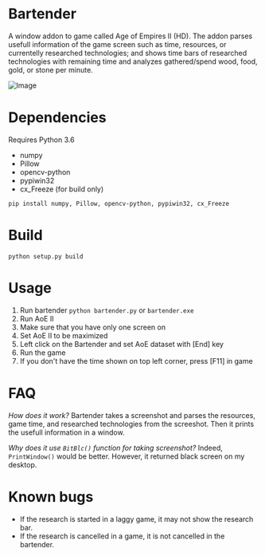 # Bartender
A window addon to game called Age of Empires II (HD). The addon parses usefull information of the game screen such as time, resources, or currentelly researched technologies; and shows time bars of researched technologies with remaining time and analyzes gathered/spend wood, food, gold, or stone per minute.

![Image](http://flea.name/data/image.png)

# Dependencies

Requires Python 3.6

 - numpy
 - Pillow
 - opencv-python
 - pypiwin32
 - cx_Freeze (for build only)

```pip install numpy, Pillow, opencv-python, pypiwin32, cx_Freeze```

# Build
```python setup.py build```

# Usage
1) Run bartender `python bartender.py` or `bartender.exe`
2) Run AoE II
3) Make sure that you have only one screen on
4) Set AoE II to be maximized
5) Left click on the Bartender and set AoE dataset with [End] key
6) Run the game
7) If you don't have the time shown on top left corner, press [F11] in game

# FAQ

*How does it work?*
Bartender takes a screenshot and parses the resources, game time, and researched technologies from the screeshot. Then it prints the usefull information in a window.

*Why does it use `BitBlc()` function for taking screenshot?*
Indeed, `PrintWindow()` would be better. However, it returned black screen on my desktop.

# Known bugs
- If the research is started in a laggy game, it may not show the research bar.
- If the research is cancelled in a game, it is not cancelled in the bartender. 
